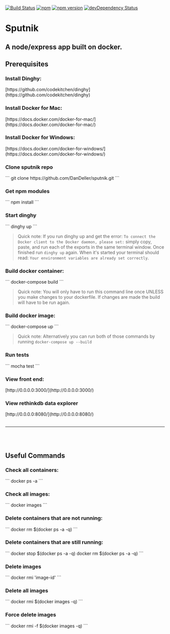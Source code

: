 [![Build Status](https://travis-ci.org/DanDeller/sputnik.svg?branch=master)](https://travis-ci.org/DanDeller/sputnik)
[![npm](https://img.shields.io/npm/v/npm.svg?maxAge=2592000)]()
[![npm version](https://badge.fury.io/js/express.svg)](https://badge.fury.io/js/express)
[![devDependency Status](https://david-dm.org/dwyl/esta/dev-status.svg)](https://david-dm.org/dwyl/esta#info=devDependencies)

# Sputnik
<h2>A node/express app built on docker.</h2>

<h2>Prerequisites</h2>
<h3>Install Dinghy:</h3>
[https://github.com/codekitchen/dinghy](https://github.com/codekitchen/dinghy)

<h3>Install Docker for Mac:</h3>
[https://docs.docker.com/docker-for-mac/](https://docs.docker.com/docker-for-mac/)

<h3>Install Docker for Windows:</h3>
[https://docs.docker.com/docker-for-windows/](https://docs.docker.com/docker-for-windows/)

<h3>Clone sputnik repo</h3>
```
git clone https://github.com/DanDeller/sputnik.git
```

<h3>Get npm modules</h3>
```
npm install
```

<h3>Start dinghy</h3>
```
dinghy up
```

>Quick note: If you run dinghy up and get the error: `To connect the Docker client to the Docker daemon, please set:` simply copy, paste, and run each of the exports in the same terminal window. Once finished run `dinghy up` again. When it's started your terminal should read: `Your environment variables are already set correctly`.

<h3>Build docker container:</h3>
```
docker-compose build
```

>Quick note: You will only have to run this command line once UNLESS you make changes to your dockerfile. If changes are made the build will have to be run again.

<h3>Build docker image:</h3>
```
docker-compose up
```

>Quick note: Alternatively you can run both of those commands by running `docker-compose up --build`

<h3>Run tests</h3>
```
mocha test
```


<h3>View front end:</h3>
[http://0.0.0.0:3000/](http://0.0.0.0:3000/)

<h3>View rethinkdb data explorer</h3>
[http://0.0.0.0:8080/](http://0.0.0.0:8080/)

<br>
<br>
<hr>
<br>
<br>

<h2>Useful Commands</h2>
<h3>Check all containers:</h3>
```
docker ps -a
```

<h3>Check all images:</h3>
```
docker images
```

<h3>Delete containers that are not running:</h3>
```
docker rm $(docker ps -a -q)
```

<h3>Delete containers that are still running:</h3>
```
docker stop $(docker ps -a -q)
docker rm $(docker ps -a -q)
```

<h3>Delete images</h3>
```
docker rmi 'image-id'
```

<h3>Delete all images</h3>
```
docker rmi $(docker images -q)
```

<h3>Force delete images</h3>
```
docker rmi -f $(docker images -q)
```
